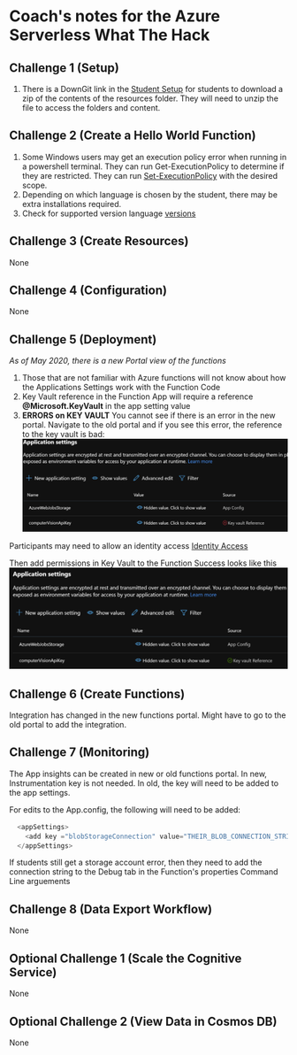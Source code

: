 # Coach's notes for the Azure Serverless What The Hack

## Challenge 1 (Setup)
1) There is a DownGit link in the [Student Setup](./Student/Setup.md) for students to download a zip of the contents of the resources folder.  They will need to unzip the file to access the folders and content.


## Challenge 2 (Create a Hello World Function)
1) Some Windows users may get an execution policy error when running in a powershell terminal.  They can run Get-ExecutionPolicy to determine if they are restricted.  They can run [Set-ExecutionPolicy](https://docs.microsoft.com/en-us/powershell/module/microsoft.powershell.security/set-executionpolicy?view=powershell-7) with the desired scope.
2) Depending on which language is chosen by the student, there may be extra installations required.
3) Check for supported version language [versions](https://docs.microsoft.com/en-us/azure/azure-functions/supported-languages)


## Challenge 3 (Create Resources)
None

## Challenge 4 (Configuration)
None

## Challenge 5 (Deployment)
*As of May 2020, there is a new Portal view of the functions*
1) Those that are not familiar with Azure functions will not know about how the Applications Settings work with the Function Code
2) Key Vault reference in the Function App will require a reference __@Microsoft.KeyVault__ in the app setting value
3) __ERRORS on KEY VAULT__
You cannot see if there is an error in the new portal.  Navigate to the old portal and if you see this error, the reference to the key vault is bad: ![Key Vault Error](./images/keyvault-error.PNG)

Participants may need to allow an identity access [Identity Access](https://docs.microsoft.com/en-us/azure/app-service/overview-managed-identity?context=azure%2Factive-directory%2Fmanaged-identities-azure-resources%2Fcontext%2Fmsi-context&tabs=dotnet)

Then add permissions in Key Vault to the Function
Success looks like this ![Key Vault Success](./images/keyvault-success.PNG)


## Challenge 6 (Create Functions)
Integration has changed in the new functions portal.  Might have to go to the old portal to add the integration.

## Challenge 7 (Monitoring)
The App insights can be created in new or old functions portal.  In new, Instrumentation key is not needed.  In old, the key will need to be added to the app settings.

For edits to the App.config, the following will need to be added:
```javascript
  <appSettings>
    <add key ="blobStorageConnection" value="THEIR_BLOB_CONNECTION_STRING"></add>
  </appSettings>
```

If students still get a storage account error, then they need to add the connection string to the Debug tab in the Function's properties Command Line arguements

## Challenge 8 (Data Export Workflow)
None


## Optional Challenge 1 (Scale the Cognitive Service)
None

## Optional Challenge 2 (View Data in Cosmos DB)
None
